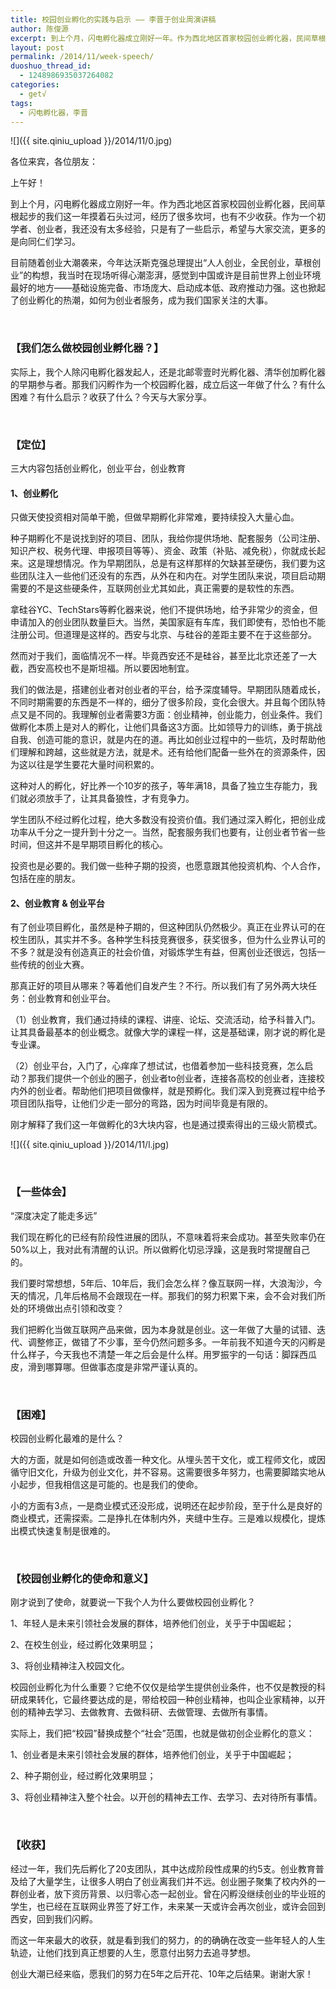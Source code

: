 ```yaml
---
title: 校园创业孵化的实践与启示 —— 李晋于创业周演讲稿
author: 陈俊源
excerpt: 到上个月，闪电孵化器成立刚好一年。作为西北地区首家校园创业孵化器，民间草根起步的我们这一年摸着石头过河，经历了很多坎坷，也有不少收获。作为一个初学者、创业者，我还没有太多经验，只是有了一些启示，希望与大家交流，更多的是向同仁们学习。
layout: post
permalink: /2014/11/week-speech/
duoshuo_thread_id:
  - 1248986935037264082
categories:
  - get√
tags:
  - 闪电孵化器，李晋
---
```


![]({{ site.qiniu_upload }}/2014/11/0.jpg)

各位来宾，各位朋友：

上午好！

到上个月，闪电孵化器成立刚好一年。作为西北地区首家校园创业孵化器，民间草根起步的我们这一年摸着石头过河，经历了很多坎坷，也有不少收获。作为一个初学者、创业者，我还没有太多经验，只是有了一些启示，希望与大家交流，更多的是向同仁们学习。

目前随着创业大潮袭来，今年达沃斯克强总理提出“人人创业，全民创业，草根创业”的构想，我当时在现场听得心潮澎湃，感觉到中国或许是目前世界上创业环境最好的地方——基础设施完备、市场庞大、启动成本低、政府推动力强。这也掀起了创业孵化的热潮，如何为创业者服务，成为我们国家关注的大事。

&nbsp;

### **【我们怎么做校园创业孵化器？】**

实际上，我个人除闪电孵化器发起人，还是北邮零壹时光孵化器、清华创加孵化器的早期参与者。那我们闪孵作为一个校园孵化器，成立后这一年做了什么？有什么困难？有什么启示？收获了什么？今天与大家分享。

&nbsp;

### **【定位】**

三大内容包括创业孵化，创业平台，创业教育

#### **1、创业孵化**

只做天使投资相对简单干脆，但做早期孵化非常难，要持续投入大量心血。

种子期孵化不是说找到好的项目、团队，我给你提供场地、配套服务（公司注册、知识产权、税务代理、申报项目等等）、资金、政策（补贴、减免税），你就成长起来。这是理想情况。作为早期团队，总是有这样那样的欠缺甚至硬伤，我们要为这些团队注入一些他们还没有的东西，从外在和内在。对学生团队来说，项目启动期需要的不是这些硬条件，互联网创业尤其如此，真正需要的是软性的东西。

拿硅谷YC、TechStars等孵化器来说，他们不提供场地，给予非常少的资金，但申请加入的创业团队数量巨大。当然，美国家庭有车库，我们即使有，恐怕也不能注册公司。但道理是这样的。西安与北京、与硅谷的差距主要不在于这些部分。

然而对于我们，面临情况不一样。毕竟西安还不是硅谷，甚至比北京还差了一大截，西安高校也不是斯坦福。所以要因地制宜。

我们的做法是，搭建创业者对创业者的平台，给予深度辅导。早期团队随着成长，不同时期需要的东西是不一样的，细分了很多阶段，变化会很大。并且每个团队特点又是不同的。我理解创业者需要3方面：创业精神，创业能力，创业条件。我们做孵化本质上是对人的孵化，让他们具备这3方面。比如领导力的训练，勇于挑战自我、创造可能的意识，就是内在的道。再比如创业过程中的一些坑，及时帮助他们理解和跨越，这些就是方法，就是术。还有给他们配备一些外在的资源条件，因为这以往是学生要花大量时间积累的。

这种对人的孵化，好比养一个10岁的孩子，等年满18，具备了独立生存能力，我们就必须放手了，让其具备狼性，才有竞争力。

学生团队不经过孵化过程，绝大多数没有投资价值。我们通过深入孵化，把创业成功率从千分之一提升到十分之一。当然，配套服务我们也要有，让创业者节省一些时间，但这并不是早期项目孵化的核心。

投资也是必要的。我们做一些种子期的投资，也愿意跟其他投资机构、个人合作，包括在座的朋友。

#### **2、创业教育 & 创业平台**

有了创业项目孵化，虽然是种子期的，但这种团队仍然极少。真正在业界认可的在校生团队，其实并不多。各种学生科技竞赛很多，获奖很多，但为什么业界认可的不多？就是没有创造真正的社会价值，对锻炼学生有益，但离创业还很远，包括一些传统的创业大赛。

那真正好的项目从哪来？等着他们自发产生？不行。所以我们有了另外两大块任务：创业教育和创业平台。

（1）创业教育，我们通过持续的课程、讲座、论坛、交流活动，给予科普入门。让其具备最基本的创业概念。就像大学的课程一样，这是基础课，刚才说的孵化是专业课。

（2）创业平台，入门了，心痒痒了想试试，也借着参加一些科技竞赛，怎么启动？那我们提供一个创业的圈子，创业者to创业者，连接各高校的创业者，连接校内外的创业者。帮助他们把项目做像样，就是预孵化。我们深入到竞赛过程中给予项目团队指导，让他们少走一部分的弯路，因为时间毕竟是有限的。

刚才解释了我们这一年做孵化的3大块内容，也是通过摸索得出的三级火箭模式。


![]({{ site.qiniu_upload }}/2014/11/l.jpg)

&nbsp;

### **【一些体会】**

“深度决定了能走多远”

我们现在孵化的已经有阶段性进展的团队，不意味着将来会成功。甚至失败率仍在50%以上，我对此有清醒的认识。所以做孵化切忌浮躁，这是我时常提醒自己的。

我们要时常想想，5年后、10年后，我们会怎么样？像互联网一样，大浪淘沙，今天的情况，几年后格局不会跟现在一样。那我们的努力积累下来，会不会对我们所处的环境做出点引领和改变？

我们把孵化当做互联网产品来做，因为本身就是创业。这一年做了大量的试错、迭代、调整修正，做错了不少事，至今仍然问题多多。一年前我不知道今天的闪孵是什么样子，今天我也不清楚一年之后会是什么样。用罗振宇的一句话：脚踩西瓜皮，滑到哪算哪。但做事态度是非常严谨认真的。

&nbsp;

### **【困难】**

校园创业孵化最难的是什么？

大的方面，就是如何创造或改善一种文化。从埋头苦干文化，或工程师文化，或因循守旧文化，升级为创业文化，并不容易。这需要很多年努力，也需要脚踏实地从小起步，但我相信这是可能的。也是我们的使命。

小的方面有3点，一是商业模式还没形成，说明还在起步阶段，至于什么是良好的商业模式，还需探索。二是挣扎在体制内外，夹缝中生存。三是难以规模化，提炼出模式快速复制是很难的。

&nbsp;

### **【校园创业孵化的使命和意义】**

刚才说到了使命，就要说一下我个人为什么要做校园创业孵化？

1、年轻人是未来引领社会发展的群体，培养他们创业，关乎于中国崛起；

2、在校生创业，经过孵化效果明显；

3、将创业精神注入校园文化。

校园创业孵化为什么重要？它绝不仅仅是给学生提供创业条件，也不仅是教授的科研成果转化，它最终要达成的是，带给校园一种创业精神，也叫企业家精神，以开创的精神去学习、去做教育、去做科研、去做管理、去做所有事情。

实际上，我们把“校园”替换成整个“社会”范围，也就是做初创企业孵化的意义：

1、创业者是未来引领社会发展的群体，培养他们创业，关乎于中国崛起；

2、种子期创业，经过孵化效果明显；

3、将创业精神注入整个社会。以开创的精神去工作、去学习、去对待所有事情。

&nbsp;

### **【收获】**

经过一年，我们先后孵化了20支团队，其中达成阶段性成果的约5支。创业教育普及给了大量学生，让很多人明白了创业离我们并不远。创业圈子聚集了校内外的一群创业者，放下资历背景、以归零心态一起创业。曾在闪孵没继续创业的毕业班的学生，也已经在互联网业界签了好工作，未来某一天或许会再次创业，或许会回到西安，回到我们闪孵。

而这一年来最大的收获，就是看到我们的努力，的的确确在改变一些年轻人的人生轨迹，让他们找到真正想要的人生，愿意付出努力去追寻梦想。

创业大潮已经来临，愿我们的努力在5年之后开花、10年之后结果。谢谢大家！

